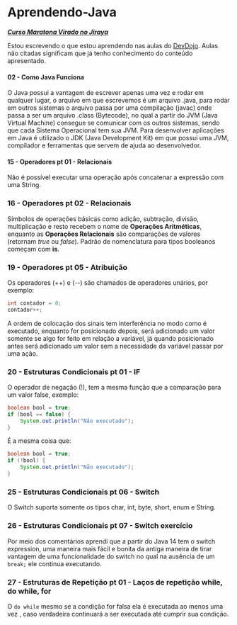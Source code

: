 # Aprendendo-Java

[***Curso Maratona Virado no Jiraya***](https://www.youtube.com/playlist?list=PL62G310vn6nFIsOCC0H-C2infYgwm8SWW)

Estou escrevendo o que estou aprendendo nas aulas do [DevDojo](https://www.youtube.com/@DevDojoBrasil). Aulas não citadas significam que já tenho conhecimento do conteúdo apresentado.
#### 02 - Como Java Funciona

O Java possui a vantagem de escrever apenas uma vez e rodar em qualquer lugar, o arquivo em que escrevemos é um arquivo .java, para rodar em outros sistemas o arquivo passa por uma compilação (javac) onde passa a ser um arquivo .class (Bytecode), no qual a partir do JVM (Java Virtual Machine) consegue se comunicar com os outros sistemas, sendo que cada Sistema Operacional tem sua JVM. Para desenvolver aplicações em Java é utilizado o JDK (Java Development Kit) em que possui uma JVM, compilador e ferramentas que servem de ajuda ao desenvolvedor.
#### 15 - Operadores pt 01 - Relacionais

Não é possível executar uma operação após concatenar a expressão com uma String.

### 16 - Operadores pt 02 - Relacionais

Símbolos de operações básicas como adição, subtração, divisão, multiplicação e resto recebem o nome de **Operações Aritméticas**, enquanto as **Operações Relacionais** são comparações de valores (retornam *true* ou *false*). Padrão de nomenclatura para tipos booleanos começam com **is**.

### 19 - Operadores pt 05 - Atribuição

Os operadores (++) e (--) são chamados de operadores unários, por exemplo:

```Java
int contador = 0;
contador++;
```

A ordem de colocação dos sinais tem interferência no modo como é executado, enquanto for posicionado depois, será adicionado um valor somente se algo for feito em relação a variável, já quando posicionado antes será adicionado um valor sem a necessidade da variável passar por uma ação.

### 20 - Estruturas Condicionais pt 01 - IF

O operador de negação (!), tem a mesma função que a comparação para um valor false, exemplo:

```java
boolean bool = true;  
if (bool == false) {  
    System.out.println("Não executado");  
}
```

É a mesma coisa que:

```java
boolean bool = true;  
if (!bool) {  
    System.out.println("Não executado");  
}
```

### 25 - Estruturas Condicionais pt 06 - Switch

O Switch suporta somente os tipos char, int, byte, short, enum e String.
### 26 - Estruturas Condicionais pt 07 - Switch exercício

Por meio dos comentários aprendi que a partir do Java 14 tem o switch expression, uma maneira mais fácil e bonita da antiga maneira de tirar vantagem de uma funcionalidade do switch no qual na ausência de um ```break;``` ele continua executando. 

### 27 - Estruturas de Repetição pt 01 - Laços de repetição while, do while, for

O ```do while``` mesmo se a condição for falsa ela é executada ao menos uma vez , caso verdadeira continuará a ser executada até cumprir sua condição.